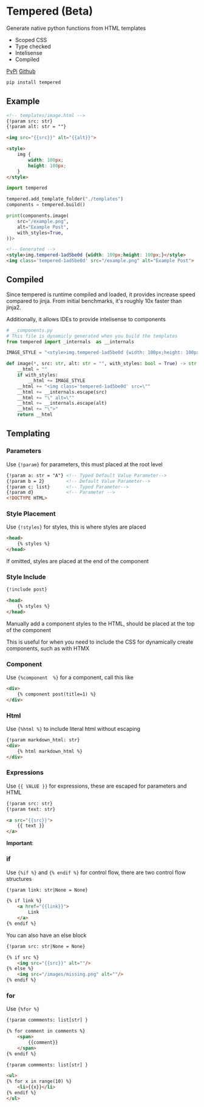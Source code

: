 # Tempered (Beta)

Generate native python functions from HTML templates

- Scoped CSS
- Type checked
- Intelisense
- Compiled

[PyPi](https://pypi.org/project/tempered)
[Github](https://github.com/Ben-Brady/tempered)

```python
pip install tempered
```

## Example

```html
<!-- templates/image.html -->
{!param src: str}
{!param alt: str = ""}

<img src="{{src}}" alt="{{alt}}">

<style>
    img {
        width: 100px;
        height: 100px;
    }
</style>
```

```python
import tempered

tempered.add_template_folder("./templates")
components = tempered.build()

print(components.image(
    src="/example.png",
    alt="Example Post",
    with_styles=True,
))>
```

```html
<!-- Generated -->
<style>img.tempered-1ad5be0d {width: 100px;height: 100px;}</style>
<img class='tempered-1ad5be0d' src="/example.png" alt="Example Post">
```


## Compiled

Since tempered is runtime compiled and loaded, it provides increase speed compared to jinja. From initial benchmarks, it's roughly 10x faster than jinja2.

Additionally, it allows IDEs to provide intelisense to components


```python
# __components.py
# This file is dynamicly generated when you build the templates
from tempered import _internals  as __internals

IMAGE_STYLE = "<style>img.tempered-1ad5be0d {width: 100px;height: 100px;}</style>"

def image(*, src: str, alt: str = "", with_styles: bool = True) -> str:
    __html = ""
    if with_styles:
        __html += IMAGE_STYLE
    __html += "<img class='tempered-1ad5be0d' src=\""
    __html += __internals.escape(src)
    __html += "\" alt=\""
    __html += __internals.escape(alt)
    __html += "\">"
    return __html
```

## Templating

### Parameters

Use `{!param}` for parameters, this must placed at the root level
```html
{!param a: str = "A"} <!-- Typed Default Value Parameter-->
{!param b = 2}        <!-- Default Value Parameter-->
{!param c: list}      <!-- Typed Parameter-->
{!param d}            <!-- Parameter -->
<!DOCTYPE HTML>
```

### Style Placement

Use `{!styles}` for styles, this is where styles are placed

```html
<head>
    {% styles %}
</head>
```

If omitted, styles are placed at the end of the component

### Style Include

```html
{!include post}

<head>
    {% styles %}
</head>
```

Manually add a component styles to the HTML, should be placed at the top of the component

This is useful for when you need to include the CSS for dynamically create components, such as with HTMX


### Component

Use `{%component  %}` for a component, call this like

```html
<div>
    {% component post(title=1) %}
</div>
```

### Html

Use `{%html %}` to include literal html without escaping

```html
{!param markdown_html: str}
<div>
    {% html markdown_html %}
</div>
```

### Expressions

Use `{{ VALUE }}` for expressions, these are escaped for parameters and HTML

```html
{!param src: str}
{!param text: str}

<a src="{{src}}">
    {{ text }}
</a>
```
**Important**:

### if

Use `{%if %}` and `{% endif %}` for control flow, there are two control flow structures

```html
{!param link: str|None = None}

{% if link %}
    <a href="{{link}}">
        Link
    </a>
{% endif %}
```

You can also have an else block

```html
{!param src: str|None = None}

{% if src %}
    <img src="{{src}}" alt=""/>
{% else %}
    <img src="/images/missing.png" alt=""/>
{% endif %}
```

### for

Use `{%for %}`

```html
{!param commments: list[str] }

{% for comment in comments %}
    <span>
        {{comment}}
    </span>
{% endif %}
```

```html
{!param commments: list[str] }

<ul>
{% for x in range(10) %}
    <li>{{x}}</li>
{% endif %}
</ul>
```

